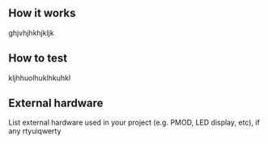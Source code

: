 <!---

This file is used to generate your project datasheet. Please fill in the information below and delete any unused
sections.

You can also include images in this folder and reference them in the markdown. Each image must be less than
512 kb in size, and the combined size of all images must be less than 1 MB.
-->

## How it works

ghjvhjhkhjkljk

## How to test

kljhhuolhuklhkuhkl
## External hardware

List external hardware used in your project (e.g. PMOD, LED display, etc), if any
rtyuiqwerty
